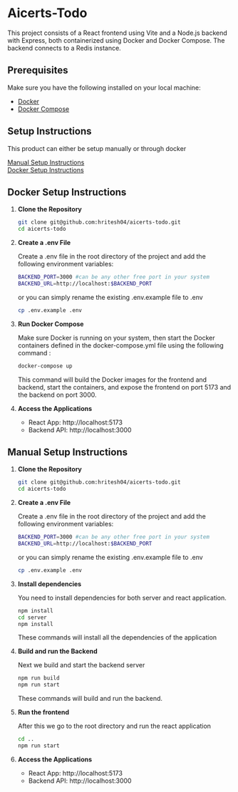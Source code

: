 # Aicerts-Todo

This project consists of a React frontend using Vite and a Node.js backend with Express, both containerized using Docker and Docker Compose. The backend connects to a Redis instance.

## Prerequisites

Make sure you have the following installed on your local machine:

- [Docker](https://docs.docker.com/get-docker/)
- [Docker Compose](https://docs.docker.com/compose/install/)

## Setup Instructions

This product can either be setup manually or through docker

[Manual Setup Instructions](#manual-setup-instructions)  
[Docker Setup Instructions](#docker-setup-instructions)

## Docker Setup Instructions

1. **Clone the Repository**

   ```sh
   git clone git@github.com:hritesh04/aicerts-todo.git
   cd aicerts-todo
   ```

2. **Create a .env File**

   Create a .env file in the root directory of the project and add the following environment variables:

   ```sh
   BACKEND_PORT=3000 #can be any other free port in your system
   BACKEND_URL=http://localhost:$BACKEND_PORT
   ```

   or you can simply rename the existing .env.example file to .env

   ```sh
   cp .env.example .env
   ```

3. **Run Docker Compose**

   Make sure Docker is running on your system, then start the Docker containers defined in the docker-compose.yml file using the following command :

   ```sh
   docker-compose up
   ```

   This command will build the Docker images for the frontend and backend, start the containers, and expose the frontend on port 5173 and the backend on port 3000.

4. **Access the Applications**
   - React App: http://localhost:5173
   - Backend API: http://localhost:3000

## Manual Setup Instructions

1. **Clone the Repository**

   ```sh
   git clone git@github.com:hritesh04/aicerts-todo.git
   cd aicerts-todo
   ```

2. **Create a .env File**

   Create a .env file in the root directory of the project and add the following environment variables:

   ```sh
   BACKEND_PORT=3000 #can be any other free port in your system
   BACKEND_URL=http://localhost:$BACKEND_PORT
   ```

   or you can simply rename the existing .env.example file to .env

   ```sh
   cp .env.example .env
   ```

3. **Install dependencies**

   You need to install dependencies for both server and react application.

   ```sh
   npm install
   cd server
   npm install
   ```

   These commands will install all the dependencies of the application

4. **Build and run the Backend**

   Next we build and start the backend server

   ```sh
   npm run build
   npm run start
   ```

   These commands will build and run the backend.

5. **Run the frontend**

   After this we go to the root directory and run the react application

   ```sh
   cd ..
   npm run start
   ```

6. **Access the Applications**
   - React App: http://localhost:5173
   - Backend API: http://localhost:3000
